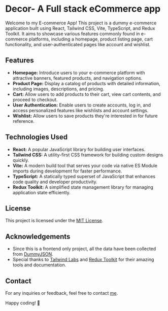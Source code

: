 # Decor- A Full stack eCommerce app

Welcome to my E-commerce App! This project is a dummy e-commerce application built using React, Tailwind CSS, Vite, TypeScript, and Redux Toolkit. It aims to showcase various features commonly found in e-commerce platforms, including a homepage, product listing page, cart functionality, and user-authenticated pages like account and wishlist.

## Features

- **Homepage:** Introduce users to your e-commerce platform with attractive banners, featured products, and navigation options.
- **Product Page:** Display a catalog of products with detailed information, including images, descriptions, and pricing.
- **Cart:** Allow users to add products to their cart, view cart contents, and proceed to checkout.
- **User Authentication:** Enable users to create accounts, log in, and access personalized features like wishlists and account settings.
- **Wishlist:** Allow users to save products they're interested in for future reference.

## Technologies Used

- **React:** A popular JavaScript library for building user interfaces.
- **Tailwind CSS:** A utility-first CSS framework for building custom designs quickly.
- **Vite:** A modern build tool that serves your code via native ES Module imports during development for faster performance.
- **TypeScript:** A statically typed superset of JavaScript that enhances code quality and developer productivity.
- **Redux Toolkit:** A simplified state management library for managing application state efficiently.

## License

This project is licensed under the [MIT License](LICENSE).

## Acknowledgements

- Since this is a frontend only project, all the data have been collected from [DummyJSON](https://dummyjson.com/).
- Special thanks to [Tailwind Labs](https://tailwindcss.com/) and [Redux Toolkit](https://redux-toolkit.js.org/) for their amazing tools and documentation.

## Contact

For any inquiries or feedback, feel free to contact [me](mailto:hamid.coder.js@gmail.com).

Happy coding! 🚀
